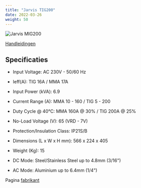 ```yaml
---
title: "Jarvis TIG200"
date: 2022-03-26
weight: 50
---
```


![Jarvis MIG200](/images/jarvis_mig200.webp)


[Handleidingen](/files/jasic_tig200.zip)


## Specificaties

* Input Voltage: AC 230V - 50/60 Hz
* Ieff(A): TIG 16A / MMA 17A
* Input Power (kVA): 6.9
* Current Range (A): MMA 10 - 160  / TIG 5 - 200
* Duty Cycle @ 40°C: MMA 160A @ 30% / TIG 200A @ 25%
* No-Load Voltage (V): 65 (VRD - 7V)
* Protection/Insulation Class: IP21S/B
* Dimensions (L x W x H mm): 566 x 224 x 405
* Weight (Kg): 15


* DC Mode: Steel/Stainless Steel up to 4.8mm (3/16")
* AC Mode: Aluminium up to 6.4mm (1/4")


Pagina [fabrikant](https://www.jasic.co.uk/tig202a-analog-inverter) 